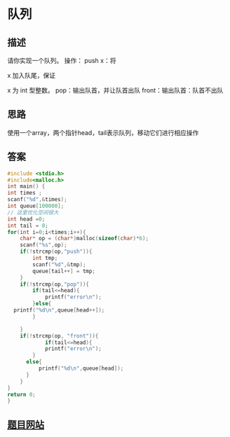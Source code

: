 # 队列

## 描述
请你实现一个队列。
操作：
push x：将

x 加入队尾，保证

x 为 int 型整数。
pop：输出队首，并让队首出队
front：输出队首：队首不出队


## 思路
使用一个array，两个指针head，tail表示队列，移动它们进行相应操作
## 答案
``` c
#include <stdio.h>
#include<malloc.h>
int main() {
int times ;
scanf("%d",&times);
int queue[100000];
// 这里优化空间很大
int head =0;
int tail = 0;
for(int i=0;i<times;i++){
    char* op = (char*)malloc(sizeof(char)*6);
    scanf("%s",op);
    if(!strcmp(op,"push")){
        int tmp;
        scanf("%d",&tmp);
        queue[tail++] = tmp;
    }
    if(!strcmp(op,"pop")){
        if(tail<=head){
            printf("error\n");
        }else{
  printf("%d\n",queue[head++]);
        }

    }
    if(!strcmp(op, "front")){
            if(tail<=head){
            printf("error\n");
        }
      else{
          printf("%d\n",queue[head]);
      }
    }
}
return 0;
}
```

## [题目网站](https://www.nowcoder.com/practice/afe812c80ad946f4b292a26dd13ba549?tpId=308&tqId=2110348&ru=%2Fpractice%2Fc215ba61c8b1443b996351df929dc4d4&qru=%2Fta%2Falgorithm-start%2Fquestion-ranking&sourceUrl=%2Fexam%2Foj%3Fpage%3D1%26tab%3D%25E7%25AE%2597%25E6%25B3%2595%25E7%25AF%2587%26topicId%3D308)

